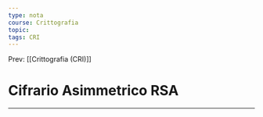 ```yaml
---
type: nota
course: Crittografia
topic: 
tags: CRI
---
```


Prev: [[Crittografia (CRI)]]

# Cifrario Asimmetrico RSA
---

